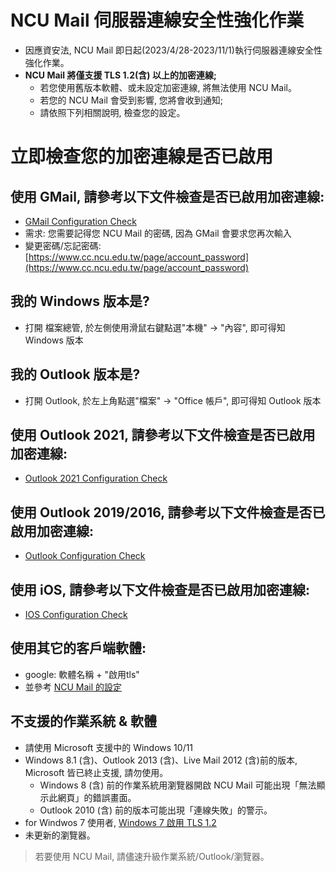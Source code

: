 # NCU Mail 伺服器連線安全性強化作業
- 因應資安法, NCU Mail 即日起(2023/4/28-2023/11/1)執行伺服器連線安全性強化作業。
- **NCU Mail 將僅支援 TLS 1.2(含) 以上的加密連線;**
  - 若您使用舊版本軟體、或未設定加密連線, 將無法使用 NCU Mail。
  - 若您的 NCU Mail 會受到影響, 您將會收到通知; 
  - 請依照下列相關說明, 檢查您的設定。

# 立即檢查您的加密連線是否已啟用
## 使用 GMail, 請參考以下文件檢查是否已啟用加密連線:
- [GMail Configuration Check ](https://center31.github.io/articles/events/tls/gmailtls.html)
- 需求: 您需要記得您 NCU Mail 的密碼, 因為 GMail 會要求您再次輸入
- 變更密碼/忘記密碼: [https://www.cc.ncu.edu.tw/page/account_password](https://www.cc.ncu.edu.tw/page/account_password)

## 我的 Windows 版本是?
- 打開 檔案總管, 於左側使用滑鼠右鍵點選"本機" -> "內容", 即可得知 Windows 版本

## 我的 Outlook 版本是?
- 打開 Outlook, 於左上角點選"檔案" -> "Office 帳戶", 即可得知 Outlook 版本

## 使用 Outlook 2021, 請參考以下文件檢查是否已啟用加密連線:
  - [Outlook 2021 Configuration Check](https://center31.github.io/articles/events/tls/outlook2021tls.html)

## 使用 Outlook 2019/2016, 請參考以下文件檢查是否已啟用加密連線:
  - [Outlook Configuration Check](https://center31.github.io/articles/events/tls/outlook2019tls.html)

## 使用 iOS, 請參考以下文件檢查是否已啟用加密連線:
  - [IOS Configuration Check](https://center31.github.io/articles/events/tls/iostls.html)

## 使用其它的客戶端軟體:
- google: 軟體名稱 + "啟用tls"
- 並參考 [NCU Mail 的設定](https://center31.github.io/articles/config.html)

## 不支援的作業系統 & 軟體
- 請使用 Microsoft 支援中的 Windows 10/11
- Windows 8.1 (含)、Outlook 2013 (含)、Live Mail 2012 (含)前的版本, Microsoft 皆已終止支援, 請勿使用。
  - Windows 8 (含) 前的作業系統用瀏覽器開啟 NCU Mail 可能出現「無法顯示此網頁」的錯誤畫面。
  - Outlook 2010 (含) 前的版本可能出現「連線失敗」的警示。
- for Windwos 7 使用者, [Windows 7 啟用 TLS 1.2](https://center31.github.io/articles/events/tls/win7tlsv12.html)
- 未更新的瀏覽器。
> 若要使用 NCU Mail, 請儘速升級作業系統/Outlook/瀏覽器。

